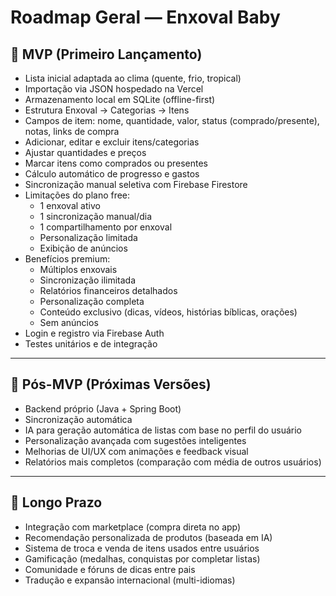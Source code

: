 # Roadmap Geral — Enxoval Baby

## 📌 MVP (Primeiro Lançamento)
- Lista inicial adaptada ao clima (quente, frio, tropical)
- Importação via JSON hospedado na Vercel
- Armazenamento local em SQLite (offline-first)
- Estrutura Enxoval → Categorias → Itens
- Campos de item: nome, quantidade, valor, status (comprado/presente), notas, links de compra
- Adicionar, editar e excluir itens/categorias
- Ajustar quantidades e preços
- Marcar itens como comprados ou presentes
- Cálculo automático de progresso e gastos
- Sincronização manual seletiva com Firebase Firestore
- Limitações do plano free:
  - 1 enxoval ativo
  - 1 sincronização manual/dia
  - 1 compartilhamento por enxoval
  - Personalização limitada
  - Exibição de anúncios
- Benefícios premium:
  - Múltiplos enxovais
  - Sincronização ilimitada
  - Relatórios financeiros detalhados
  - Personalização completa
  - Conteúdo exclusivo (dicas, vídeos, histórias bíblicas, orações)
  - Sem anúncios
- Login e registro via Firebase Auth
- Testes unitários e de integração

---

## 🚀 Pós-MVP (Próximas Versões)
- Backend próprio (Java + Spring Boot)
- Sincronização automática
- IA para geração automática de listas com base no perfil do usuário
- Personalização avançada com sugestões inteligentes
- Melhorias de UI/UX com animações e feedback visual
- Relatórios mais completos (comparação com média de outros usuários)

---

## 🌟 Longo Prazo
- Integração com marketplace (compra direta no app)
- Recomendação personalizada de produtos (baseada em IA)
- Sistema de troca e venda de itens usados entre usuários
- Gamificação (medalhas, conquistas por completar listas)
- Comunidade e fóruns de dicas entre pais
- Tradução e expansão internacional (multi-idiomas)
